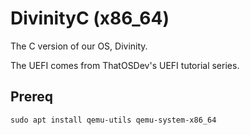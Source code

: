 # DivinityC (x86_64)

The C version of our OS, Divinity.

The UEFI comes from ThatOSDev's UEFI tutorial series.

## Prereq
```
sudo apt install qemu-utils qemu-system-x86_64
```
